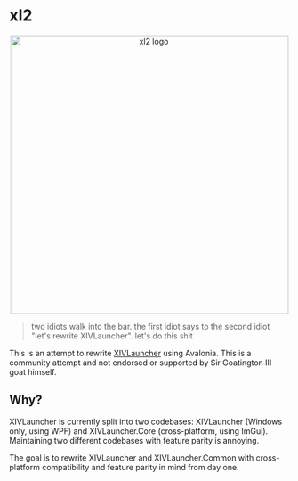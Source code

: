 # xl2

<p align="center">
  <img src="https://namazu.photos/i/njsjr85d.png" alt="xl2 logo" width="500" />
</p>

> two idiots walk into the bar. the first idiot says to the second idiot "let's rewrite XIVLauncher". let's do this shit

This is an attempt to rewrite [XIVLauncher](https://github.com/goatcorp/FFXIVQuickLauncher) using Avalonia. This is a community attempt and not endorsed or supported by ~~Sir Goatington III~~ goat himself.

## Why?

XIVLauncher is currently split into two codebases: XIVLauncher (Windows only, using WPF) and XIVLauncher.Core (cross-platform, using ImGui). Maintaining two different codebases with feature parity is annoying.

The goal is to rewrite XIVLauncher and XIVLauncher.Common with cross-platform compatibility and feature parity in mind from day one.
